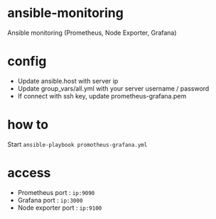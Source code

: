 # ansible-monitoring
Ansible monitoring (Prometheus, Node Exporter, Grafana)

# config
- Update ansible.host with server ip
- Update group_vars/all.yml with your server username / password
- If connect with ssh key, update prometheus-grafana.pem

# how to
Start `ansible-playbook promotheus-grafana.yml`

# access
- Prometheus port : `ip:9090` 
- Grafana port : `ip:3000`
- Node exporter port : `ip:9100`
